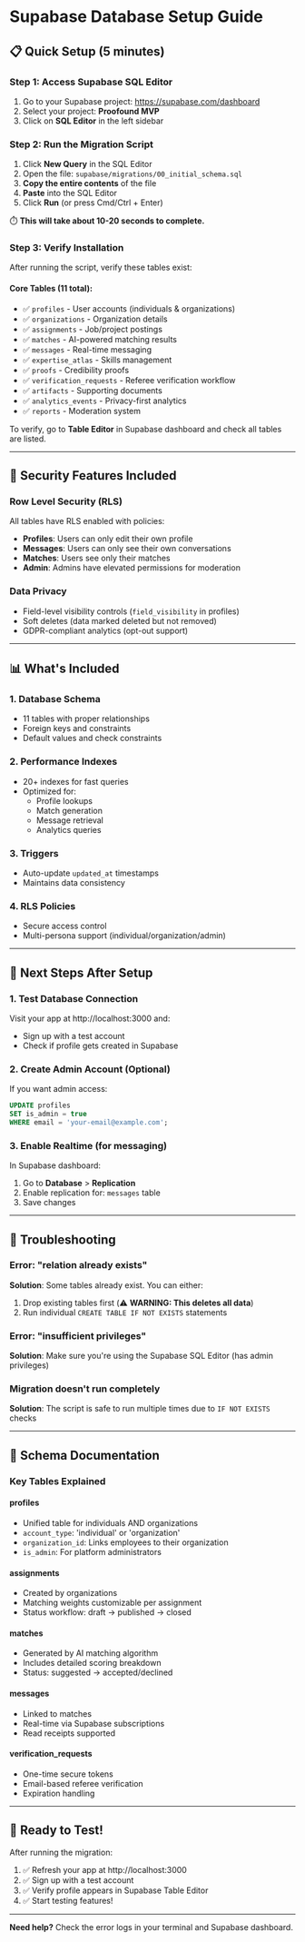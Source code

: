 # Supabase Database Setup Guide

## 📋 Quick Setup (5 minutes)

### Step 1: Access Supabase SQL Editor

1. Go to your Supabase project: https://supabase.com/dashboard
2. Select your project: **Proofound MVP**
3. Click on **SQL Editor** in the left sidebar

### Step 2: Run the Migration Script

1. Click **New Query** in the SQL Editor
2. Open the file: `supabase/migrations/00_initial_schema.sql`
3. **Copy the entire contents** of the file
4. **Paste** into the SQL Editor
5. Click **Run** (or press Cmd/Ctrl + Enter)

⏱️ **This will take about 10-20 seconds to complete.**

### Step 3: Verify Installation

After running the script, verify these tables exist:

#### Core Tables (11 total):
- ✅ `profiles` - User accounts (individuals & organizations)
- ✅ `organizations` - Organization details
- ✅ `assignments` - Job/project postings
- ✅ `matches` - AI-powered matching results
- ✅ `messages` - Real-time messaging
- ✅ `expertise_atlas` - Skills management
- ✅ `proofs` - Credibility proofs
- ✅ `verification_requests` - Referee verification workflow
- ✅ `artifacts` - Supporting documents
- ✅ `analytics_events` - Privacy-first analytics
- ✅ `reports` - Moderation system

To verify, go to **Table Editor** in Supabase dashboard and check all tables are listed.

---

## 🔐 Security Features Included

### Row Level Security (RLS)
All tables have RLS enabled with policies:

- **Profiles**: Users can only edit their own profile
- **Messages**: Users can only see their own conversations
- **Matches**: Users see only their matches
- **Admin**: Admins have elevated permissions for moderation

### Data Privacy
- Field-level visibility controls (`field_visibility` in profiles)
- Soft deletes (data marked deleted but not removed)
- GDPR-compliant analytics (opt-out support)

---

## 📊 What's Included

### 1. **Database Schema**
- 11 tables with proper relationships
- Foreign keys and constraints
- Default values and check constraints

### 2. **Performance Indexes**
- 20+ indexes for fast queries
- Optimized for:
  - Profile lookups
  - Match generation
  - Message retrieval
  - Analytics queries

### 3. **Triggers**
- Auto-update `updated_at` timestamps
- Maintains data consistency

### 4. **RLS Policies**
- Secure access control
- Multi-persona support (individual/organization/admin)

---

## 🚀 Next Steps After Setup

### 1. Test Database Connection
Visit your app at http://localhost:3000 and:
- Sign up with a test account
- Check if profile gets created in Supabase

### 2. Create Admin Account (Optional)
If you want admin access:

```sql
UPDATE profiles
SET is_admin = true
WHERE email = 'your-email@example.com';
```

### 3. Enable Realtime (for messaging)
In Supabase dashboard:
1. Go to **Database** > **Replication**
2. Enable replication for: `messages` table
3. Save changes

---

## 🔧 Troubleshooting

### Error: "relation already exists"
**Solution**: Some tables already exist. You can either:
1. Drop existing tables first (⚠️ **WARNING: This deletes all data**)
2. Run individual `CREATE TABLE IF NOT EXISTS` statements

### Error: "insufficient privileges"
**Solution**: Make sure you're using the Supabase SQL Editor (has admin privileges)

### Migration doesn't run completely
**Solution**: The script is safe to run multiple times due to `IF NOT EXISTS` checks

---

## 📝 Schema Documentation

### Key Tables Explained

#### **profiles**
- Unified table for individuals AND organizations
- `account_type`: 'individual' or 'organization'
- `organization_id`: Links employees to their organization
- `is_admin`: For platform administrators

#### **assignments**
- Created by organizations
- Matching weights customizable per assignment
- Status workflow: draft → published → closed

#### **matches**
- Generated by AI matching algorithm
- Includes detailed scoring breakdown
- Status: suggested → accepted/declined

#### **messages**
- Linked to matches
- Real-time via Supabase subscriptions
- Read receipts supported

#### **verification_requests**
- One-time secure tokens
- Email-based referee verification
- Expiration handling

---

## 🎯 Ready to Test!

After running the migration:
1. ✅ Refresh your app at http://localhost:3000
2. ✅ Sign up with a test account
3. ✅ Verify profile appears in Supabase Table Editor
4. ✅ Start testing features!

---

**Need help?** Check the error logs in your terminal and Supabase dashboard.
